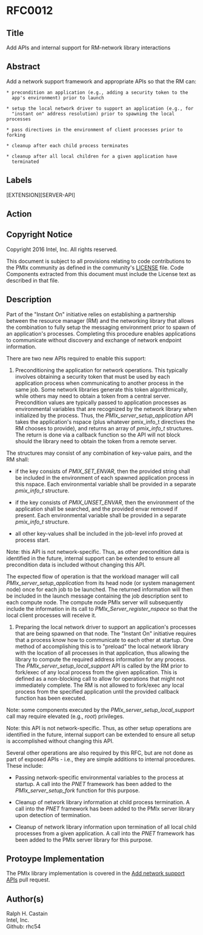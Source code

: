 # RFC0012

## Title
Add APIs and internal support for RM-network library interactions

## Abstract
Add a network support framework and appropriate APIs so that the RM can:

    * precondition an application (e.g., adding a security token to the
      app's environment) prior to launch

    * setup the local network driver to support an application (e.g., for
      "instant on" address resolution) prior to spawning the local processes

    * pass directives in the environment of client processes prior to forking

    * cleanup after each child process terminates

    * cleanup after all local children for a given application have
      terminated

## Labels
[EXTENSION][SERVER-API]

## Action


## Copyright Notice
Copyright 2016 Intel, Inc. All rights reserved.

This document is subject to all provisions relating to code contributions to the PMIx community as defined in the community's [LICENSE](https://github.com/pmix/RFCs/tree/master/LICENSE) file. Code Components extracted from this document must include the License text as described in that file.

## Description
Part of the "Instant On" initiative relies on establishing a partnership between the resource manager (RM) and the networking library that allows the combination to fully setup the messaging environment prior to spawn of an application's processes. Completing this procedure enables applications to communicate without discovery and exchange of network endpoint information.

There are two new APIs required to enable this support:

1. Preconditioning the application for network operations. This typically involves obtaining a security token that must be used by each application process when communicating to another process in the same job. Some network libraries generate this token algorithmically, while others may need to obtain a token from a central server. Precondition values are typically passed to application processes as environmental variables that are recognized by the network library when initialized by the process. Thus, the _PMIx\_server\_setup\_application_ API takes the application's nspace (plus whatever pmix\_info\_t directives the RM chooses to provide), and returns an array of _pmix\_info\_t_ structures. The return is done via a callback function so the API will not block should the library need to obtain the token from a remote server.

  The structures may consist of any combination of key-value pairs, and the RM shall:

  * if the key consists of _PMIX\_SET\_ENVAR_, then the provided string shall be included in the environment of each spawned application process in this nspace. Each environmental variable shall be provided in a separate _pmix\_info\_t_ structure.

  * if the key consists of _PMIX\_UNSET\_ENVAR_, then the environment of the application shall be searched, and the provided envar removed if present. Each environmental variable shall be provided in a separate _pmix\_info\_t_ structure.

  * all other key-values shall be included in the job-level info proved at process start.

  Note: this API is not network-specific. Thus, as other precondition data is identified in the future, internal support can be extended to ensure all precondition data is included without changing this API.

  The expected flow of operation is that the workload manager will call _PMIx\_server\_setup\_application_ from its head node (or system management node) once for each job to be launched. The returned information will then be included in the launch message containing the job description sent to each compute node. The compute node PMIx server will subsequently include the information in its call to _PMIx_Server_register_nspace_ so that the local client processes will receive it.

1. Preparing the local network driver to support an application's processes that are being spawned on that node. The "Instant On" initiative requires that a process know how to communicate to each other at startup. One method of accomplishing this is to "preload" the local network library with the location of all processes in that application, thus allowing the library to compute the required address information for any process. The _PMIx\_server\_setup\_local\_support_ API is called by the RM prior to fork/exec of any local process from the given application. This is defined as a non-blocking call to allow for operations that might not immediately complete. The RM is not allowed to fork/exec any local process from the specified application until the provided callback function has been executed.

  Note: some components executed by the _PMIx\_server\_setup\_local\_support_  call may require elevated (e.g.,  _root_) privileges.

  Note: this API is not network-specific. Thus, as other setup operations are identified in the future, internal support can be extended to ensure all setup is accomplished without changing this API.

Several other operations are also required by this RFC, but are not done as part of exposed APIs - i.e., they are simple additions to internal procedures. These include:

  * Passing network-specific environmental variables to the process at startup. A call into the _PNET_ framework has been added to the _PMIx\_server\_setup\_fork_ function for this purpose.

  * Cleanup of network library information at child process termination. A call into the _PNET_ framework has been added to the PMIx server library upon detection of termination.

  * Cleanup of network library information upon termination of all local child processes from a given application. A call into the _PNET_ framework has been added to the PMIx server library for this purpose.


## Protoype Implementation
The PMIx library implementation is covered in the [Add network support APIs](https://github.com/pmix/master/pull/222) pull request.


## Author(s)
Ralph H. Castain  
Intel, Inc.  
Github: rhc54
